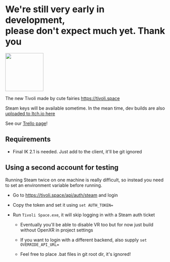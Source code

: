 # We're still very early in development,<br/>please don't expect much yet. Thank you

<img height="120" src="https://user-images.githubusercontent.com/8362329/189507308-8887d4e0-94d8-4380-9520-8c00ff48fb6e.png"/>

The new Tivoli made by cute fairies https://tivoli.space

Steam keys will be available sometime. In the mean time, dev builds are also [uploaded to Itch.io here](https://makifoxgirl.itch.io/tivolispace)

See our [Trello page](https://trello.com/b/za4VZKkl/tivoli-space)!

## Requirements

-   Final IK 2.1 is needed. Just add to the client, it'll be git ignored

## Using a second account for testing

Running Steam twice on one machine is really difficult, so instead you need to set an environment variable before running.

-   Go to https://tivoli.space/api/auth/steam and login

-   Copy the token and set it using `set AUTH_TOKEN=`

-   Run `Tivoli Space.exe`, it will skip logging in with a Steam auth ticket

    -   Eventually you'll be able to disable VR too but for now just build without OpenXR in project settings

    -   If you want to login with a different backend, also supply `set OVERRIDE_API_URL=`

    -   Feel free to place .bat files in git root dir, it's ignored!
